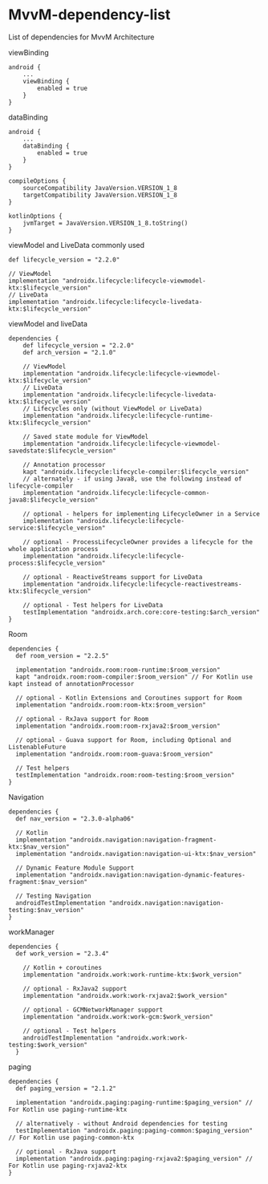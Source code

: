 # MvvM-dependency-list
List of dependencies for MvvM Architecture

viewBinding

    android {
        ...
        viewBinding {
            enabled = true
        }
    }
  
dataBinding

    android {
        ...
        dataBinding {
            enabled = true
        }
    }
    
    compileOptions {
        sourceCompatibility JavaVersion.VERSION_1_8
        targetCompatibility JavaVersion.VERSION_1_8
    }

    kotlinOptions {
        jvmTarget = JavaVersion.VERSION_1_8.toString()
    }
    
viewModel and LiveData commonly used

    def lifecycle_version = "2.2.0"

    // ViewModel
    implementation "androidx.lifecycle:lifecycle-viewmodel-ktx:$lifecycle_version"
    // LiveData
    implementation "androidx.lifecycle:lifecycle-livedata-ktx:$lifecycle_version"

viewModel and liveData

    dependencies {
        def lifecycle_version = "2.2.0"
        def arch_version = "2.1.0"

        // ViewModel
        implementation "androidx.lifecycle:lifecycle-viewmodel-ktx:$lifecycle_version"
        // LiveData
        implementation "androidx.lifecycle:lifecycle-livedata-ktx:$lifecycle_version"
        // Lifecycles only (without ViewModel or LiveData)
        implementation "androidx.lifecycle:lifecycle-runtime-ktx:$lifecycle_version"

        // Saved state module for ViewModel
        implementation "androidx.lifecycle:lifecycle-viewmodel-savedstate:$lifecycle_version"

        // Annotation processor
        kapt "androidx.lifecycle:lifecycle-compiler:$lifecycle_version"
        // alternately - if using Java8, use the following instead of lifecycle-compiler
        implementation "androidx.lifecycle:lifecycle-common-java8:$lifecycle_version"

        // optional - helpers for implementing LifecycleOwner in a Service
        implementation "androidx.lifecycle:lifecycle-service:$lifecycle_version"

        // optional - ProcessLifecycleOwner provides a lifecycle for the whole application process
        implementation "androidx.lifecycle:lifecycle-process:$lifecycle_version"

        // optional - ReactiveStreams support for LiveData
        implementation "androidx.lifecycle:lifecycle-reactivestreams-ktx:$lifecycle_version"

        // optional - Test helpers for LiveData
        testImplementation "androidx.arch.core:core-testing:$arch_version"
    }
    
Room

    dependencies {
      def room_version = "2.2.5"

      implementation "androidx.room:room-runtime:$room_version"
      kapt "androidx.room:room-compiler:$room_version" // For Kotlin use kapt instead of annotationProcessor

      // optional - Kotlin Extensions and Coroutines support for Room
      implementation "androidx.room:room-ktx:$room_version"

      // optional - RxJava support for Room
      implementation "androidx.room:room-rxjava2:$room_version"

      // optional - Guava support for Room, including Optional and ListenableFuture
      implementation "androidx.room:room-guava:$room_version"

      // Test helpers
      testImplementation "androidx.room:room-testing:$room_version"
    }
Navigation

    dependencies {
      def nav_version = "2.3.0-alpha06"
      
      // Kotlin
      implementation "androidx.navigation:navigation-fragment-ktx:$nav_version"
      implementation "androidx.navigation:navigation-ui-ktx:$nav_version"

      // Dynamic Feature Module Support
      implementation "androidx.navigation:navigation-dynamic-features-fragment:$nav_version"

      // Testing Navigation
      androidTestImplementation "androidx.navigation:navigation-testing:$nav_version"
    }
    
workManager

    dependencies {
      def work_version = "2.3.4"

        // Kotlin + coroutines
        implementation "androidx.work:work-runtime-ktx:$work_version"

        // optional - RxJava2 support
        implementation "androidx.work:work-rxjava2:$work_version"

        // optional - GCMNetworkManager support
        implementation "androidx.work:work-gcm:$work_version"

        // optional - Test helpers
        androidTestImplementation "androidx.work:work-testing:$work_version"
      }

paging 

    dependencies {
      def paging_version = "2.1.2"

      implementation "androidx.paging:paging-runtime:$paging_version" // For Kotlin use paging-runtime-ktx

      // alternatively - without Android dependencies for testing
      testImplementation "androidx.paging:paging-common:$paging_version" // For Kotlin use paging-common-ktx

      // optional - RxJava support
      implementation "androidx.paging:paging-rxjava2:$paging_version" // For Kotlin use paging-rxjava2-ktx
    }




